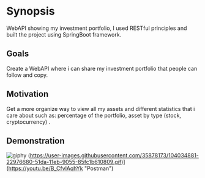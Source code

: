 # Synopsis

WebAPI showing my investment portfolio, I used RESTful principles and built the project using SpringBoot framework.

## Goals

Create a WebAPI where i can share my investment portfolio that people can follow and copy.

## Motivation

Get a more organize way to view all my assets and different statistics that i care about such as: percentage of the portfolio, asset by type (stock, cryptocurrency) .

## Demonstration 

![giphy](https://user-images.githubusercontent.com/35878173/104034881-22976680-51da-11eb-9055-85fc1b610809.gif)
(https://user-images.githubusercontent.com/35878173/104034881-22976680-51da-11eb-9055-85fc1b610809.gif)](https://youtu.be/B_CfvlAqhYk "Postman")
